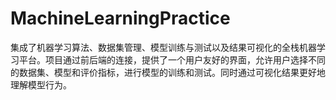 # MachineLearningPractice
集成了机器学习算法、数据集管理、模型训练与测试以及结果可视化的全栈机器学习平台。项目通过前后端的连接，提供了一个用户友好的界面，允许用户选择不同的数据集、模型和评价指标，进行模型的训练和测试。同时通过可视化结果更好地理解模型行为。
